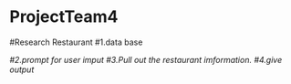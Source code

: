 # ProjectTeam4
#Research Restaurant
#1.data base<sorts of restaurant><food type><price><address><hours>
#2.prompt for user imput
#3.Pull out the restaurant imformation.
#4.give output
